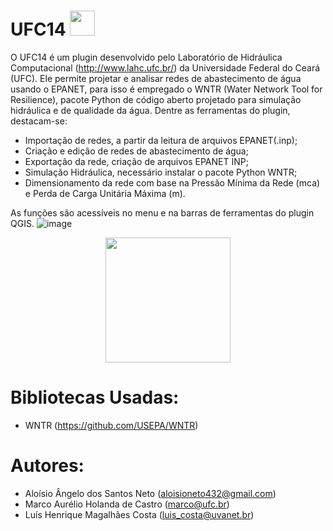 # UFC14 <img src="https://github.com/user-attachments/assets/456370e0-298f-4fad-9258-9c904636c6ed" width = "40px" />
</div>

O UFC14 é um plugin desenvolvido pelo Laboratório de Hidráulica Computacional (http://www.lahc.ufc.br/) da Universidade Federal do Ceará (UFC). Ele permite projetar e analisar redes de abastecimento de água usando o EPANET, para isso é empregado o WNTR (Water Network Tool for Resilience), pacote Python de código aberto projetado para simulação hidráulica e de qualidade da água. Dentre as ferramentas do plugin, destacam-se:
 - Importação de redes, a partir da leitura de arquivos EPANET(.inp); 
 - Criação e edição de redes de abastecimento de água; 
 - Exportação da rede, criação de arquivos EPANET INP; 
 - Simulação Hidráulica, necessário instalar o pacote Python WNTR; 
 - Dimensionamento da rede com base na Pressão Mínima da Rede (mca) e Perda de Carga Unitária Máxima (m).

As funções são acessíveis no menu e na barras de ferramentas do plugin QGIS.
![image](https://github.com/user-attachments/assets/e6795844-6972-4fcd-bded-46dd2bfc898c)

<div align="center">
<img src="[https://github.com/user-attachments/assets/456370e0-298f-4fad-9258-9c904636c6ed](https://github.com/user-attachments/assets/e6795844-6972-4fcd-bded-46dd2bfc898c)" width = "200px" />
</div>

 # Bibliotecas Usadas:
 - WNTR (https://github.com/USEPA/WNTR)

# Autores:
 - Aloísio Ângelo dos Santos Neto (aloisioneto432@gmail.com)
 - Marco Aurélio Holanda de Castro (marco@ufc.br)
 - Luís Henrique Magalhães Costa (luis_costa@uvanet.br)
